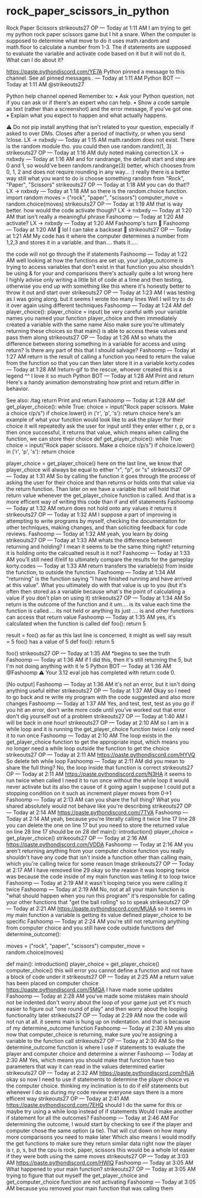 # rock_paper_scissors_in_python
Rock Paper Scissors
strikeouts27
OP
 — Today at 1:11 AM
I am trying to get my python rock paper scissors game but I hit a snare. When the computer is supposed to determine what move to do it uses math.random and math.floor to calculate a number from 1-3. The if statements are supposed to evaluate the variable and activate code based on it but it will not do it. What can I do about it?

https://paste.pythondiscord.com/YE7A
Python
 pinned 
a message
 to this channel. See all 
pinned messages
.
 — Today at 1:11 AM
Python
BOT
 — Today at 1:11 AM
@strikeouts27

Python help channel opened
Remember to:
• Ask your Python question, not if you can ask or if there's an expert who can help.
• Show a code sample as text (rather than a screenshot) and the error message, if you've got one.
• Explain what you expect to happen and what actually happens.

:warning: Do not pip install anything that isn't related to your question, especially if asked to over DMs.
Closes after a period of inactivity, or when you send !close.
LX -> nxbxdy — Today at 1:15 AM
math.random does not exist. There is the random module tho.
you could then use random.randint(1, 3)
strikeouts27
OP
 — Today at 1:16 AM
duly noted making correction
LX -> nxbxdy — Today at 1:16 AM
and for randrange, the default start and step are 0 and 1, so would've been random.randrange(3) better, which chooses from 0, 1, 2
and does not require rounding in any way... :)
really there is a better way still
what you want to do is choose something random from "Rock", "Paper", "Scissors"
strikeouts27
OP
 — Today at 1:18 AM
you can do that!?
LX -> nxbxdy — Today at 1:18 AM
so there is the random.choice function.
import random
moves = ("rock", "paper", "scissors")
computer_move = random.choice(moves)
strikeouts27
OP
 — Today at 1:19 AM
that is way better.
how would the code activate though?
LX -> nxbxdy — Today at 1:20 AM
that isn't really a meaningful phrase
Fashoomp — Today at 1:20 AM
activate?
LX -> nxbxdy — Today at 1:20 AM
Fashoomp's turn
👋
Fashoomp — Today at 1:20 AM
👋
lol I can take a backseat 🙂
strikeouts27
OP
 — Today at 1:21 AM
My code has it where the computer determines a number from 1,2,3 and stores it in a variable. and than.... thats it.....

the code will not go through the if statements
Fashoomp — Today at 1:22 AM
well looking at how the functions are set up, your judge_outcome is trying to access variables that don't exist in that function
you also shouldn't be using & for your and comparisons
there's actually quite a lot wrong here
I highly advise only writing a little bit of code at a time and then testing, otherwise you end up with something like this where it's honestly better to throw it out and start over
strikeouts27
OP
 — Today at 1:23 AM
I was testing as I was going along. but it seems I wrote too many lines
Well I will try to do it over again using different techniques
Fashoomp — Today at 1:24 AM
def player_choice():
    player_choice = input(
be very careful with your variable names
you named your function player_choice and then immediately created a variable with the same name
Also make sure you're ultimately returning these choices so that main() is able to access these values and pass them along
strikeouts27
OP
 — Today at 1:26 AM
so whats the difference between storing something in a variable for access and using return?
Is there any part of this that I should salvage?
Fashoomp — Today at 1:27 AM
return is the result of calling a function
you need to return the value from the function so that you can then later store it in a variable
korty.codes — Today at 1:28 AM
!return-gif to the rescue, whoever created this is a legend ^^ I love it so much
Python
BOT
 — Today at 1:28 AM
Print and return
Here's a handy animation demonstrating how print and return differ in behavior.

See also: /tag return
Print and return
Fashoomp — Today at 1:28 AM
def get_player_choice():
    while True:
        choice = input("Rock paper scissors. Make a choice r/p/s")
        if choice.lower() in ('r', 'p', 's'):
            return choice
here's an example of what your function would look like to ask the player for their choice
it will repeatedly ask the user for input until they enter either r, p, or s 
then once successful, it returns that value, which means when calling the function, we can store their choice
def get_player_choice():
    while True:
        choice = input("Rock paper scissors. Make a choice r/p/s")
        if choice.lower() in ('r', 'p', 's'):
            return choice


player_choice = get_player_choice()
here on the last line, we know that player_choice will always be equal to either "r", "p", or "s"
strikeouts27
OP
 — Today at 1:31 AM
So by calling the function it goes through the process of asking the user for their choice and than returns or holds onto that value via the return function. Than later on we have a variable that will hold that return value whenever the get_player_choice function is called.
And that is a more efficent way of writing this code than if and elif statements
Fashoomp — Today at 1:32 AM
return does not hold onto any values
it returns it
strikeouts27
OP
 — Today at 1:32 AM
I suppose a part of improving is attempting  to write programs by myself, checking the documentaiton for other techniques, making changes, and than soliciting feedback for code reviews.
Fashoomp — Today at 1:32 AM
yeah, you learn by doing
strikeouts27
OP
 — Today at 1:33 AM
whats the difference between returning and holding? I mean it seems to be the same thing right? returning it is holding onto the calcualted result is it not?
Fashoomp — Today at 1:33 AM
you'll still need if/elif to ultimately compare the results for the gameplay 
korty.codes — Today at 1:33 AM
return transfers the variable(s) from inside the function, to outside the function.
Fashoomp — Today at 1:34 AM
"returning" is the function saying "I have finished running and have arrived at this value". What you ultimately do with that value is up to you (but it's often then stored as a variable because what's the point of calculating a value if you don't plan on using it)
strikeouts27
OP
 — Today at 1:34 AM
So return is the outcome of the function and it um.... is its value each time the function is called.... its not held or anything its just .... is
and other functions can access that return value
Fashoomp — Today at 1:35 AM
yes, it's calculated when the function is called
def foo():
    return 5

result = foo()
as far as this last line is concerned, it might as well say result = 5
foo() has a value of 5
def foo():
    return 5

foo()
strikeouts27
OP
 — Today at 1:35 AM
*begins to see the truth
Fashoomp — Today at 1:36 AM
if I did this, then it's still returning the 5, but I'm not doing anything with it
!e
5
Python
BOT
 — Today at 1:36 AM
@Fashoomp :warning: Your 3.12 eval job has completed with return code 0.

[No output]
Fashoomp — Today at 1:36 AM
it's not an error, but it isn't doing anything useful either
strikeouts27
OP
 — Today at 1:37 AM
Okay so I need to go back and re write my program with the code suggested and also more changes
Fashoomp — Today at 1:37 AM
Yes, and test, test, test as you go
if you hit an error, don't write more code until you've worked out that error
don't dig yourself out of a problem
strikeouts27
OP
 — Today at 1:40 AM
I will be back in one hour!
strikeouts27
OP
 — Today at 2:10 AM
so I am in a while loop
and it is running the get_player_choice function twice
I only need it to run once
Fashoomp — Today at 2:10 AM
The loop exists in the get_player_choice function to get the appropriate input, which means you no longer need a while loop outside the function to get the choice
strikeouts27
OP
 — Today at 2:11 AM
https://paste.pythondiscord.com/HYVQ
So delete teh while loop
Fashoomp — Today at 2:11 AM
did you mean to share the full thing?
No, the loop inside that function is correct
strikeouts27
OP
 — Today at 2:11 AM
https://paste.pythondiscord.com/N3HA
it seems to run twice when called
I need it to run once
without the while loop it would never activate
but its also the cause of it going again
I suppose I could put a stopping condition on it such as increment player moves from 0->1
Fashoomp — Today at 2:13 AM
can you share the full thing? What you shared absolutely would not behave like you're describing
strikeouts27
OP
 — Today at 2:14 AM
https://paste.pythondiscord.com/7TVA
Fashoomp — Today at 2:14 AM
yeah, because you're literally calling it twice
line 17
line 28
you can delete the one on line 17
but you need to store the returned value on line 28
line 17 should be on 28
def main():
    introduction()
    player_choice = get_player_choice()
strikeouts27
OP
 — Today at 2:16 AM
https://paste.pythondiscord.com/VDDA
Fashoomp — Today at 2:16 AM
you aren't returning anything from your computer choice function
you really shouldn't have any code that isn't inside a function
other than calling main, which you're calling twice for some reason
Image
strikeouts27
OP
 — Today at 2:17 AM
I have removed line 29
okay so the reason it was looping twice was because the code inside of my main function was telling it to loop twice
Fashoomp — Today at 2:19 AM
it wasn't looping twice
you were calling it twice
Fashoomp — Today at 2:19 AM
No, not at all
your main function is "what should happen when you run this program"
it's responsible for calling your other functions that "get the ball rolling" so to speak
strikeouts27
OP
 — Today at 2:21 AM
https://paste.pythondiscord.com/MUAA
so it seems in my main function a variable is getting its value defined
player_choice to be specific
Fashoomp — Today at 2:24 AM
you're still not returning anything from computer choice
and you still have code outside functions
def determine_outcome():
    

moves = ("rock", "paper", "scissors")
computer_move = random.choice(moves)

def main():
    introduction()
    player_choice = get_player_choice()
    computer_choice()
this will error
you cannot define a function and not have a block of code under it
strikeouts27
OP
 — Today at 2:25 AM
a return value has been placed on computer choice
https://paste.pythondiscord.com/5MQA
I have made some updates
Fashoomp — Today at 2:28 AM
you've made some mistakes
main should not be indented
don't worry about the loop of your game just yet
it's much easier to figure out "one round of play" and then worry about the looping functionality later
strikeouts27
OP
 — Today at 2:29 AM
now the code will not run at all. it seems main is hung up on indentation.
and that is because of my determine_outcome function
Fashoomp — Today at 2:30 AM
yes
also now that computer_choice is returning, make sure you're assigning a variable to the function call
strikeouts27
OP
 — Today at 2:30 AM
So the determine_outcome function is where I use if statements to evaluate the player and computer choice and determine a winner
Fashoomp — Today at 2:30 AM
Yes, which means you should make that function have two parameters
that way it can read in the values determined earlier
strikeouts27
OP
 — Today at 2:32 AM
https://paste.pythondiscord.com/HIJA
okay so now I need to use if statements to determine the player choice vs the computer choice.
thinking
my inclination is to do if elif statements but whenever I do so during my code review everyone says there is a more efficent way
strikeouts27
OP
 — Today at 2:41 AM
https://paste.pythondiscord.com/7EHQ
should I do the same for this or maybe try using a while loop instead of if statements
Would I make another if statement for all the outcomes?
Fashoomp — Today at 2:46 AM
For determining the outcome, I would start by checking to see if the player and computer chose the same option (a tie). That will cut down on how many more comparisons you need to make later 
Which also means I would modify the get functions to make sure they return similar data
right now the player is r, p, s, but the cpu is rock, paper, scissors
this would be a whole lot easier if they were both using the same moves
strikeouts27
OP
 — Today at 3:03 AM
https://paste.pythondiscord.com/HWIQ
Fashoomp — Today at 3:05 AM
What happened to your main function?
strikeouts27
OP
 — Today at 3:05 AM
trying to figure that out myself
the get_player_choice and get_computer_choice function are not activating
Fashoomp — Today at 3:05 AM
because you removed your main function that was calling them
